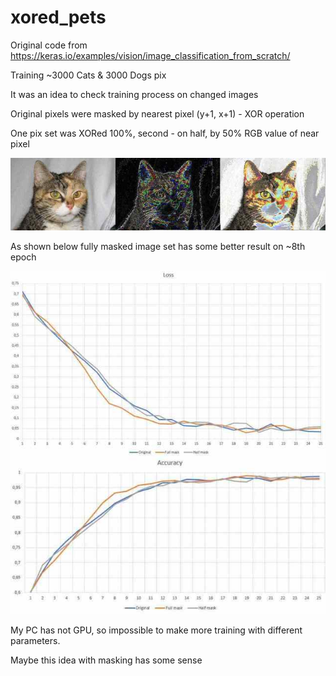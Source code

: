 # xored_pets
Original code from https://keras.io/examples/vision/image_classification_from_scratch/

Training  ~3000 Cats & 3000 Dogs pix

It was an idea to check training process on changed images

Original pixels were masked by nearest pixel (y+1, x+1) - XOR operation

One pix set was XORed 100%, second - on half, by 50% RGB value of near pixel

![](https://github.com/Repinoid/xored_pets/blob/main/maskedCat_Small.jpg?raw=true)

As shown below fully masked image set has some better result on ~8th epoch

![text](https://github.com/Repinoid/xored_pets/blob/main/Acc_Loss_Small.jpg?raw=true)

My PC has not GPU, so impossible to make more training with different parameters.

Maybe this idea with masking has some sense
